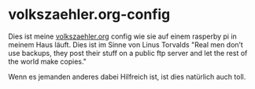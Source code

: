 # volkszaehler.org-config

Dies ist meine [volkszaehler.org](https://www.volkszaehler.org/) config wie sie auf einem rasperby pi in meinem Haus läuft. Dies ist im Sinne von Linus Torvalds "Real men don’t use backups, they post their stuff on a public ftp server and let the rest of the world make copies."

Wenn es jemanden anderes dabei Hilfreich ist, ist dies natürlich auch toll.

